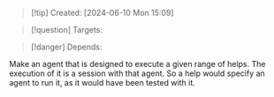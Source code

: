 
>[!tip] Created: [2024-06-10 Mon 15:09]

>[!question] Targets: 

>[!danger] Depends: 

Make an agent that is designed to execute a given range of helps.  The execution of it is a session with that agent.  So a help would specify an agent to run it, as it would have been tested with it.